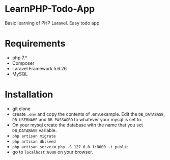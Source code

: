 # LearnPHP-Todo-App

Basic learning of PHP Laravel. Easy todo app


# Requirements

 - php 7.*
 - Composer
 - Laravel Framework 5.6.26
 - MySQL
 
 # Installation 
 
  - git clone
  - create `.env` and copy the contents of .env.example. Edit the `DB_DATABASE`, `DB_USERNAME` and `DB_PASSWORD` to whatever your mysql is set to.
  - On your mysql create the database with the name that you set  `DB_DATABASE` variable.
  - `php artisan migrate`
  - `php artisan db:seed`
  - `php artisan serve` or `php -S 127.0.0.1:8000 -t public`
  - go to `localhost:8000` on your browser.
